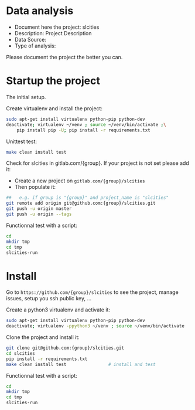 # Data analysis
- Document here the project: slcities
- Description: Project Description
- Data Source:
- Type of analysis:

Please document the project the better you can.

# Startup the project

The initial setup.

Create virtualenv and install the project:
```bash
sudo apt-get install virtualenv python-pip python-dev
deactivate; virtualenv ~/venv ; source ~/venv/bin/activate ;\
    pip install pip -U; pip install -r requirements.txt
```

Unittest test:
```bash
make clean install test
```

Check for slcities in gitlab.com/{group}.
If your project is not set please add it:

- Create a new project on `gitlab.com/{group}/slcities`
- Then populate it:

```bash
##   e.g. if group is "{group}" and project_name is "slcities"
git remote add origin git@github.com:{group}/slcities.git
git push -u origin master
git push -u origin --tags
```

Functionnal test with a script:

```bash
cd
mkdir tmp
cd tmp
slcities-run
```

# Install

Go to `https://github.com/{group}/slcities` to see the project, manage issues,
setup you ssh public key, ...

Create a python3 virtualenv and activate it:

```bash
sudo apt-get install virtualenv python-pip python-dev
deactivate; virtualenv -ppython3 ~/venv ; source ~/venv/bin/activate
```

Clone the project and install it:

```bash
git clone git@github.com:{group}/slcities.git
cd slcities
pip install -r requirements.txt
make clean install test                # install and test
```
Functionnal test with a script:

```bash
cd
mkdir tmp
cd tmp
slcities-run
```
